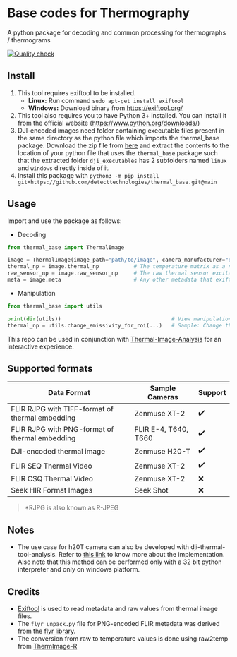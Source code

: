 # Base codes for Thermography

A python package for decoding and common processing for thermographs / thermograms

[![Quality check](https://github.com/detecttechnologies/thermal_base/actions/workflows/qualitycheck.yml/badge.svg)](https://github.com/detecttechnologies/thermal_base/actions)

## Install
1. This tool requires exiftool to be installed.
    - **Linux:** Run command `sudo apt-get install exiftool`
    - **Windows:** Download binary from https://exiftool.org/
2. This tool also requires you to have Python 3+ installed. You can install it from the official website (https://www.python.org/downloads/)
3. DJI-encoded images need folder containing executable files present in the same directory as the python file which imports the thermal_base package. Download the zip file from [here](https://dtpl-ai-public.s3.ap-south-1.amazonaws.com/Thermal_Image_Analysis/DJI_SDK/dji_executables.zip) and extract the contents to the location of your python file that uses the `thermal_base` package such that the extracted folder `dji_executables` has 2 subfolders named `linux` and `windows` directly inside of it.
4. Install this package with `python3 -m pip install git+https://github.com/detecttechnologies/thermal_base.git@main`

## Usage
Import and use the package as follows:
- Decoding
```python
from thermal_base import ThermalImage

image = ThermalImage(image_path="path/to/image", camera_manufacturer="dji/flir")
thermal_np = image.thermal_np           # The temperature matrix as a np array
raw_sensor_np = image.raw_sensor_np     # The raw thermal sensor excitation values as a np array
meta = image.meta                       # Any other metadata that exiftool picked up
```
- Manipulation
```python
from thermal_base import utils

print(dir(utils))                                   # View manipulation tools available
thermal_np = utils.change_emissivity_for_roi(...)   # Sample: Change the emissivity of an RoI
```

This repo can be used in conjunction with [Thermal-Image-Analysis](https://github.com/detecttechnologies/Thermal-Image-Analysis) for an interactive experience.

## Supported formats
|Data Format|Sample Cameras|Support|
|--|--|--|
|FLIR RJPG with TIFF-format of thermal embedding|Zenmuse XT-2|:heavy_check_mark:|
|FLIR RJPG with PNG-format of thermal embedding|FLIR E-4, T640, T660|:heavy_check_mark:|
|DJI-encoded thermal image|Zenmuse H20-T|:heavy_check_mark:|
|FLIR SEQ Thermal Video|Zenmuse XT-2|:heavy_check_mark:|
|FLIR CSQ Thermal Video|Zenmuse XT-2|:x:|
|Seek HIR Format Images|Seek Shot|:x:|
>*RJPG is also known as R-JPEG

## Notes
* The use case for h20T camera can also be developed with dji-thermal-tool-analysis. Refer to [this link](https://exiftool.org/forum/index.php?topic=11401.0) to know more about the implementation. Also note that this method can be performed only with a 32 bit python interpreter and only on windows platform.

## Credits
* [Exiftool](https://exiftool.org/) is used to read metadata and raw values from thermal image files.
* The `flyr_unpack.py` file for PNG-encoded FLIR metadata was derived from the [flyr library](https://bitbucket.org/nimmerwoner/flyr/src/master/).
* The conversion from raw to temperature values is done using raw2temp from [ThermImage-R](https://github.com/gtatters/Thermimage)
